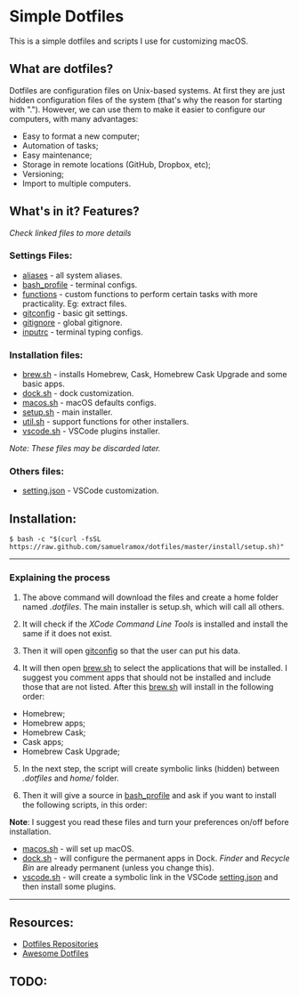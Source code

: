 
# Simple Dotfiles

This is a simple dotfiles and scripts I use for customizing macOS.

## What are dotfiles?

Dotfiles are configuration files on Unix-based systems. At first they are just hidden configuration files of the system (that's why the reason for starting with "."). However, we can use them to make it easier to configure our computers, with many advantages:

* Easy to format a new computer;
* Automation of tasks;
* Easy maintenance;
* Storage in remote locations (GitHub, Dropbox, etc);
* Versioning;
* Import to multiple computers.


## What's in it? Features?
_Check linked files to more details_

### Settings Files:

* [aliases](.aliases) - all system aliases.
* [bash_profile](.bash_profile) - terminal configs.
* [functions](.functions) - custom functions to perform certain tasks with more practicality. Eg: extract files.
* [gitconfig](.gitconfig) - basic git settings.
* [gitignore](.gitconfig) - global gitignore.
* [inputrc](.inpurc) - terminal typing configs.

### Installation files:

* [brew.sh](install/brew.sh) - installs Homebrew, Cask, Homebrew Cask Upgrade and some basic apps.
* [dock.sh](install/dock.sh) - dock customization.
* [macos.sh](install/macos.sh) - macOS defaults configs.
* [setup.sh](install/setup.sh) - main installer.
* [util.sh](install/util.sh) - support functions for other installers.
* [vscode.sh](install/vscode.sh) - VSCode plugins installer.

_Note: These files may be discarded later._

### Others files:

* [setting.json](vscode/setting.json) - VSCode customization.


## Installation:

```
$ bash -c "$(curl -fsSL https://raw.github.com/samuelramox/dotfiles/master/install/setup.sh)"
```

---

### Explaining the process

1. The above command will download the files and create a home folder named _.dotfiles_. The main installer is setup.sh, which will call all others.

2. It will check if the _XCode Command Line Tools_ is installed and install the same if it does not exist.

3. Then it will open [gitconfig](.gitconfig) so that the user can put his data.

4. It will then open [brew.sh](install/brew.sh)  to select the applications that will be installed. I suggest you comment apps that should not be installed and include those that are not listed. After this [brew.sh](install/brew.sh)  will install in the following order:

- Homebrew;
- Homebrew apps;
- Homebrew Cask;
- Cask apps;
- Homebrew Cask Upgrade;

5. In the next step, the script will create symbolic links (hidden) between _.dotfiles_ and _home/_ folder.

6. Then it will give a source in [bash_profile](.bash_profile) and ask if you want to install the following scripts, in this order:

**Note**: I suggest you read these files and turn your preferences on/off before installation.

- [macos.sh](install/macos.sh) - will set up macOS.
- [dock.sh](install/dock.sh) - will configure the permanent apps in Dock. _Finder_ and _Recycle Bin_ are already permanent (unless you change this).
- [vscode.sh](install/vscode.sh) - will create a symbolic link in the VSCode [setting.json](vscode/setting.json) and then install some plugins.

---

## Resources:

* [Dotfiles Repositories](https://dotfiles.github.io/)
* [Awesome Dotfiles](https://github.com/webpro/awesome-dotfiles)

## TODO:




